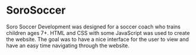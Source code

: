# SoroSoccer
Soro Soccer Development was designed for a soccer coach who trains children ages 7+.
HTML and CSS with some JavaScript was used to create the website.
The goal was to have a nice interface for the user to view and 
have an easy time navigating through the website.
